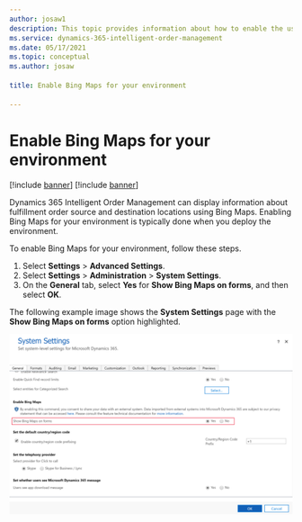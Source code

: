 ```yaml
---
author: josaw1
description: This topic provides information about how to enable the use of Bing Maps for your Dynamics 365 Intelligent Order Management environment.
ms.service: dynamics-365-intelligent-order-management
ms.date: 05/17/2021
ms.topic: conceptual
ms.author: josaw

title: Enable Bing Maps for your environment

---
```



# Enable Bing Maps for your environment

[!include [banner](includes/banner.md)]
[!include [banner](includes/preview-banner.md)]

Dynamics 365 Intelligent Order Management can display information about fulfillment order source and destination locations using Bing Maps. Enabling Bing Maps for your environment is typically done when you deploy the environment. 

To enable Bing Maps for your environment, follow these steps.

1.	Select **Settings** > **Advanced Settings**.
2.	Select **Settings** > **Administration** > **System Settings**.
3.	On the **General** tab, select **Yes** for **Show Bing Maps on forms**, and then select **OK**.

The following example image shows the **System Settings** page with the **Show Bing Maps on forms** option highlighted.

![System Setting page with Show Bing Maps on forms option highlighted](media/system-settings-show-bing-maps.png)

